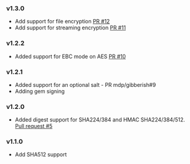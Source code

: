 ### v1.3.0
* Add support for file encryption [PR #12](https://github.com/mdp/gibberish/pull/12)
* Add support for streaming encryption [PR #11](https://github.com/mdp/gibberish/pull/11)

### v1.2.2
* Added support for EBC mode on AES [PR #10](https://github.com/mdp/gibberish/pull/10)

### v1.2.1
* Added support for an optional salt - PR mdp/gibberish#9
* Adding gem signing

### v1.2.0
* Added digest support for SHA224/384 and HMAC SHA224/384/512. [Pull request #5](https://github.com/mdp/gibberish/pull/5)

### v1.1.0

* Add SHA512 support
